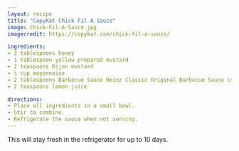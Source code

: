 ```yaml
---
layout: recipe
title: "CopyKat Chick Fil A Sauce"
image: Chick-Fil-A-Sauce.jpg
imagecredit: https://copykat.com/chick-fil-a-sauce/

ingredients:
- 2 tablespoons honey
- 1 tablespoon yellow prepared mustard
- 2 teaspoons Dijon mustard
- ¼ cup mayonnaise
- 2 tablespoons Barbecue Sauce Heinz Classic Original Barbecue Sauce is recommended
- 2 teaspoons lemon juice

directions:
- Place all ingredients in a small bowl.
- Stir to combine.
- Refrigerate the sauce when not serving.
---
```


This will stay fresh in the refrigerator for up to 10 days.